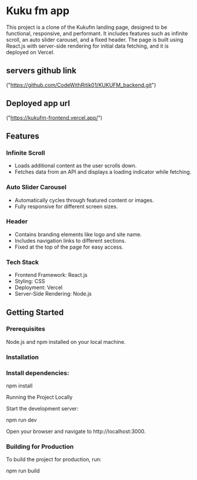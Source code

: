 # Kuku fm app

This project is a clone of the Kukufm landing page, designed to be functional, responsive, and performant. It includes features such as infinite scroll, an auto slider carousel, and a fixed header. The page is built using React.js with server-side rendering for initial data fetching, and it is deployed on Vercel.

## servers github link 
   ("https://github.com/CodeWithRitik01/KUKUFM_backend.git")

## Deployed app url
   ("https://kukufm-frontend.vercel.app/")

## Features

### Infinite Scroll

* Loads additional content as the user scrolls down.
* Fetches data from an API and displays a loading indicator while fetching.

### Auto Slider Carousel

* Automatically cycles through featured content or images.
* Fully responsive for different screen sizes.

### Header

* Contains branding elements like logo and site name.
* Includes navigation links to different sections.
* Fixed at the top of the page for easy access.

### Tech Stack
* Frontend Framework: React.js
* Styling: CSS 
* Deployment: Vercel
* Server-Side Rendering: Node.js

## Getting Started
### Prerequisites
Node.js and npm installed on your local machine.

### Installation

### Install dependencies:

npm install

Running the Project Locally

Start the development server:

npm run dev

Open your browser and navigate to http://localhost:3000.

### Building for Production

To build the project for production, run:

npm run build


